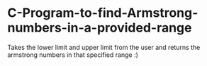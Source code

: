 # C-Program-to-find-Armstrong-numbers-in-a-provided-range
Takes the lower limit and upper limit from the user and returns the armstrong numbers in that specified range :)
